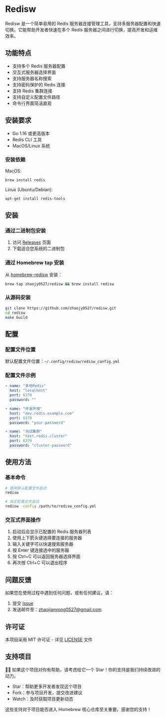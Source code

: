 # Redisw

Redisw 是一个简单易用的 Redis 服务器连接管理工具，支持多服务器配置和快速切换。它能帮助开发者快速在多个 Redis 服务器之间进行切换，提高开发和运维效率。

## 功能特点

- 支持多个 Redis 服务器配置
- 交互式服务器选择界面
- 支持服务器名称搜索
- 支持密码保护的 Redis 连接
- 支持 Redis 集群连接
- 支持自定义配置文件路径
- 命令行界面简洁直观

## 安装要求

- Go 1.16 或更高版本
- Redis CLI 工具
- MacOS/Linux 系统

### 安装依赖

MacOS:
```bash
brew install redis
```

Linux (Ubuntu/Debian):
```bash
apt-get install redis-tools
```

## 安装

### 通过二进制包安装

1. 访问 [Releases](https://github.com/zhaojy0527/redisw/releases) 页面
2. 下载适合您系统的二进制包

### 通过 Homebrew tap 安装

从 [homebrew-redisw](https://github.com/zhaojy0527/homebrew-redisw) 安装：

```bash
brew tap zhaojy0527/redisw && brew install redisw
```

### 从源码安装

```bash
git clone https://github.com/zhaojy0527/redisw.git
cd redisw
make build
```

## 配置

### 配置文件位置
默认配置文件位置：`~/.config/redisw/redisw_config.yml`

### 配置文件示例

```yaml
- name: "本地Redis"
  host: "localhost"
  port: 6379
  password: ""

- name: "开发环境"
  host: "dev.redis.example.com"
  port: 6379
  password: "your-password"

- name: "测试集群"
  host: "test.redis.cluster"
  port: 6379
  password: "cluster-password"
```

## 使用方法

### 基本命令

```bash
# 使用默认配置文件启动
redisw

# 指定配置文件启动
redisw -config /path/to/redisw_config.yml
```

### 交互式界面操作

1. 启动后会显示已配置的 Redis 服务器列表
2. 使用上下箭头键选择要连接的服务器
3. 输入关键字可以快速搜索服务器
4. 按 Enter 键连接选中的服务器
5. 按 Ctrl+C 可以返回服务器选择界面
6. 再次按 Ctrl+C 可以退出程序

## 问题反馈

如果您在使用过程中遇到任何问题，或有任何建议，请：

1. 提交 [Issue](https://github.com/zhaojy0527/redisw/issues)
2. 发送邮件至：zhaojianyong0527@gmail.com

## 许可证

本项目采用 MIT 许可证 - 详见 [LICENSE](LICENSE) 文件

## 支持项目

💎💎 如果这个项目对你有帮助，请考虑给它一个 Star！你的支持是我们持续改进的动力。

- Star：帮助更多开发者发现这个项目
- Fork：参与项目开发，提交改进建议
- Watch：及时获取项目更新动态

这些支持对于项目能否进入 Homebrew 核心仓库至关重要。感谢您的支持！